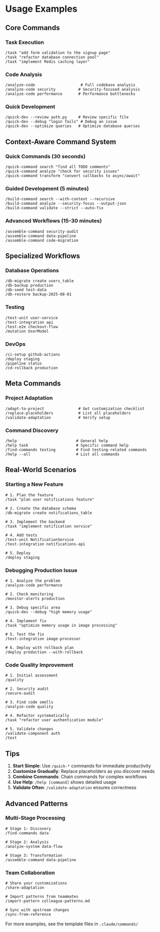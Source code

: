 # Usage Examples

## Core Commands

### Task Execution
```
/task "add form validation to the signup page"
/task "refactor database connection pool"
/task "implement Redis caching layer"
```

### Code Analysis
```
/analyze-code                    # Full codebase analysis
/analyze-code security          # Security-focused analysis
/analyze-code performance       # Performance bottlenecks
```

### Quick Development
```
/quick-dev --review auth.py     # Review specific file
/quick-dev --debug "login fails" # Debug an issue
/quick-dev --optimize queries   # Optimize database queries
```

## Context-Aware Command System

### Quick Commands (30 seconds)
```
/quick-command search "find all TODO comments"
/quick-command analyze "check for security issues"
/quick-command transform "convert callbacks to async/await"
```

### Guided Development (5 minutes)
```
/build-command search --with-context --recursive
/build-command analyze --security-focus --output-json
/build-command validate --strict --auto-fix
```

### Advanced Workflows (15-30 minutes)
```
/assemble-command security-audit
/assemble-command data-pipeline
/assemble-command code-migration
```

## Specialized Workflows

### Database Operations
```
/db-migrate create users_table
/db-backup production
/db-seed test-data
/db-restore backup-2025-08-01
```

### Testing
```
/test-unit user-service
/test-integration api
/test-e2e checkout-flow
/mutation UserModel
```

### DevOps
```
/ci-setup github-actions
/deploy staging
/pipeline status
/cd-rollback production
```

## Meta Commands

### Project Adaptation
```
/adapt-to-project               # Get customization checklist
/replace-placeholders           # List all placeholders
/validate-adaptation            # Verify setup
```

### Command Discovery
```
/help                          # General help
/help task                     # Specific command help
/find-commands testing         # Find testing-related commands
/help --all                    # List all commands
```

## Real-World Scenarios

### Starting a New Feature
```
# 1. Plan the feature
/task "plan user notifications feature"

# 2. Create the database schema
/db-migrate create notifications_table

# 3. Implement the backend
/task "implement notification service"

# 4. Add tests
/test-unit NotificationService
/test-integration notifications-api

# 5. Deploy
/deploy staging
```

### Debugging Production Issue
```
# 1. Analyze the problem
/analyze-code performance

# 2. Check monitoring
/monitor-alerts production

# 3. Debug specific area
/quick-dev --debug "high memory usage"

# 4. Implement fix
/task "optimize memory usage in image processing"

# 5. Test the fix
/test-integration image-processor

# 6. Deploy with rollback plan
/deploy production --with-rollback
```

### Code Quality Improvement
```
# 1. Initial assessment
/quality

# 2. Security audit
/secure-audit

# 3. Find code smells
/analyze-code quality

# 4. Refactor systematically
/task "refactor user authentication module"

# 5. Validate changes
/validate-component auth
/test
```

## Tips

1. **Start Simple**: Use `/quick-*` commands for immediate productivity
2. **Customize Gradually**: Replace placeholders as you discover needs
3. **Combine Commands**: Chain commands for complex workflows
4. **Use Help**: `/help [command]` shows detailed usage
5. **Validate Often**: `/validate-adaptation` ensures correctness

## Advanced Patterns

### Multi-Stage Processing
```
# Stage 1: Discovery
/find-commands data

# Stage 2: Analysis
/analyze-system data-flow

# Stage 3: Transformation
/assemble-command data-pipeline
```

### Team Collaboration
```
# Share your customizations
/share-adaptation

# Import patterns from teammates
/import-pattern colleague-patterns.md

# Sync with upstream changes
/sync-from-reference
```

For more examples, see the template files in `.claude/commands/`